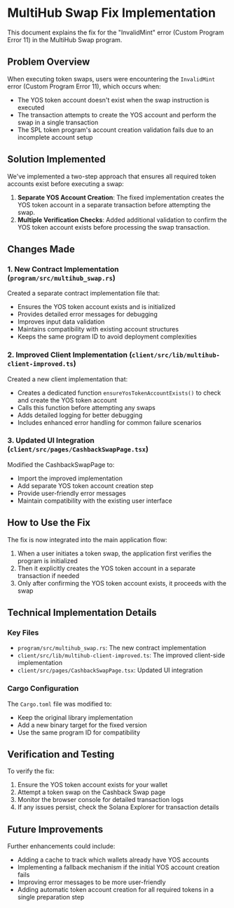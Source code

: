 # MultiHub Swap Fix Implementation

This document explains the fix for the "InvalidMint" error (Custom Program Error 11) in the MultiHub Swap program.

## Problem Overview

When executing token swaps, users were encountering the `InvalidMint` error (Custom Program Error 11), which occurs when:
- The YOS token account doesn't exist when the swap instruction is executed
- The transaction attempts to create the YOS account and perform the swap in a single transaction
- The SPL token program's account creation validation fails due to an incomplete account setup

## Solution Implemented

We've implemented a two-step approach that ensures all required token accounts exist before executing a swap:

1. **Separate YOS Account Creation**: The fixed implementation creates the YOS token account in a separate transaction before attempting the swap.
2. **Multiple Verification Checks**: Added additional validation to confirm the YOS token account exists before processing the swap transaction.

## Changes Made

### 1. New Contract Implementation (`program/src/multihub_swap.rs`)

Created a separate contract implementation file that:
- Ensures the YOS token account exists and is initialized
- Provides detailed error messages for debugging
- Improves input data validation
- Maintains compatibility with existing account structures
- Keeps the same program ID to avoid deployment complexities

### 2. Improved Client Implementation (`client/src/lib/multihub-client-improved.ts`)

Created a new client implementation that:
- Creates a dedicated function `ensureYosTokenAccountExists()` to check and create the YOS token account
- Calls this function before attempting any swaps
- Adds detailed logging for better debugging
- Includes enhanced error handling for common failure scenarios

### 3. Updated UI Integration (`client/src/pages/CashbackSwapPage.tsx`)

Modified the CashbackSwapPage to:
- Import the improved implementation
- Add separate YOS token account creation step
- Provide user-friendly error messages
- Maintain compatibility with the existing user interface

## How to Use the Fix

The fix is now integrated into the main application flow:

1. When a user initiates a token swap, the application first verifies the program is initialized
2. Then it explicitly creates the YOS token account in a separate transaction if needed
3. Only after confirming the YOS token account exists, it proceeds with the swap

## Technical Implementation Details

### Key Files

- `program/src/multihub_swap.rs`: The new contract implementation
- `client/src/lib/multihub-client-improved.ts`: The improved client-side implementation
- `client/src/pages/CashbackSwapPage.tsx`: Updated UI integration

### Cargo Configuration 

The `Cargo.toml` file was modified to:
- Keep the original library implementation
- Add a new binary target for the fixed version
- Use the same program ID for compatibility

## Verification and Testing

To verify the fix:
1. Ensure the YOS token account exists for your wallet
2. Attempt a token swap on the Cashback Swap page
3. Monitor the browser console for detailed transaction logs
4. If any issues persist, check the Solana Explorer for transaction details

## Future Improvements

Further enhancements could include:
- Adding a cache to track which wallets already have YOS accounts
- Implementing a fallback mechanism if the initial YOS account creation fails
- Improving error messages to be more user-friendly
- Adding automatic token account creation for all required tokens in a single preparation step
